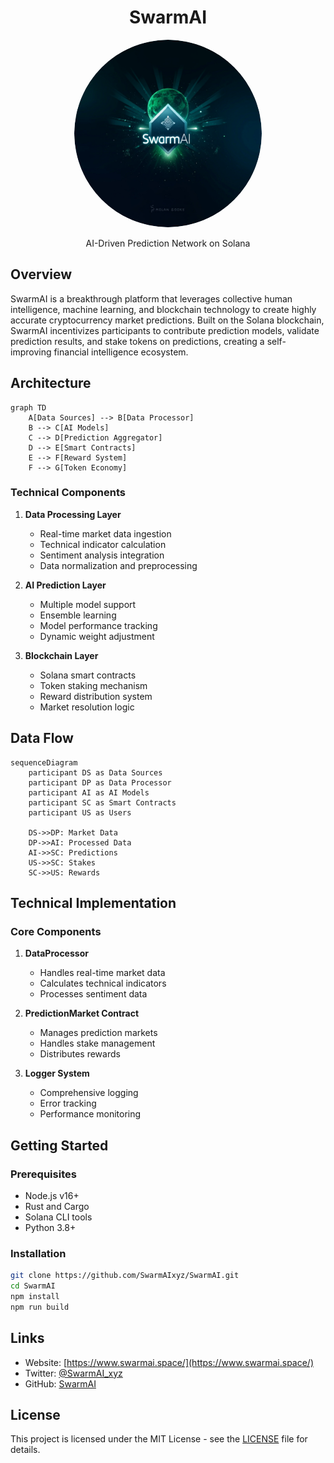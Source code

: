 <div align="center">
  <h1>SwarmAI</h1>
  
  <img src="assets/logo.png" alt="SwarmAI Logo" width="300" height="300" style="border-radius: 50%;">
  
  <p>AI-Driven Prediction Network on Solana</p>
</div>

## Overview

SwarmAI is a breakthrough platform that leverages collective human intelligence, machine learning, and blockchain technology to create highly accurate cryptocurrency market predictions. Built on the Solana blockchain, SwarmAI incentivizes participants to contribute prediction models, validate prediction results, and stake tokens on predictions, creating a self-improving financial intelligence ecosystem.

## Architecture

```mermaid
graph TD
    A[Data Sources] --> B[Data Processor]
    B --> C[AI Models]
    C --> D[Prediction Aggregator]
    D --> E[Smart Contracts]
    E --> F[Reward System]
    F --> G[Token Economy]
```

### Technical Components

1. **Data Processing Layer**
   - Real-time market data ingestion
   - Technical indicator calculation
   - Sentiment analysis integration
   - Data normalization and preprocessing

2. **AI Prediction Layer**
   - Multiple model support
   - Ensemble learning
   - Model performance tracking
   - Dynamic weight adjustment

3. **Blockchain Layer**
   - Solana smart contracts
   - Token staking mechanism
   - Reward distribution system
   - Market resolution logic

## Data Flow

```mermaid
sequenceDiagram
    participant DS as Data Sources
    participant DP as Data Processor
    participant AI as AI Models
    participant SC as Smart Contracts
    participant US as Users

    DS->>DP: Market Data
    DP->>AI: Processed Data
    AI->>SC: Predictions
    US->>SC: Stakes
    SC->>US: Rewards
```

## Technical Implementation

### Core Components

1. **DataProcessor**
   - Handles real-time market data
   - Calculates technical indicators
   - Processes sentiment data

2. **PredictionMarket Contract**
   - Manages prediction markets
   - Handles stake management
   - Distributes rewards

3. **Logger System**
   - Comprehensive logging
   - Error tracking
   - Performance monitoring

## Getting Started

### Prerequisites

- Node.js v16+
- Rust and Cargo
- Solana CLI tools
- Python 3.8+

### Installation

```bash
git clone https://github.com/SwarmAIxyz/SwarmAI.git
cd SwarmAI
npm install
npm run build
```

## Links

- Website: [https://www.swarmai.space/](https://www.swarmai.space/)
- Twitter: [@SwarmAI_xyz](https://x.com/SwarmAI_xyz)
- GitHub: [SwarmAI](https://github.com/SwarmAIxyz/SwarmAI)

## License

This project is licensed under the MIT License - see the [LICENSE](LICENSE) file for details. 